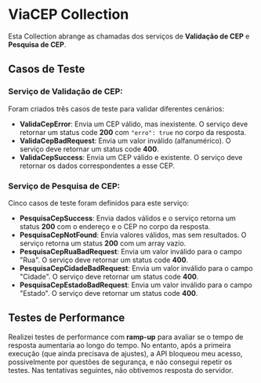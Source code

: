 # ViaCEP Collection

Esta Collection abrange as chamadas dos serviços de **Validação de CEP** e **Pesquisa de CEP**.

## Casos de Teste

### Serviço de Validação de CEP:
Foram criados três casos de teste para validar diferentes cenários:
- **ValidaCepError**: Envia um CEP válido, mas inexistente. O serviço deve retornar um status code **200** com `"erro": true` no corpo da resposta.
- **ValidaCepBadRequest**: Envia um valor inválido (alfanumérico). O serviço deve retornar um status code **400**.
- **ValidaCepSuccess**: Envia um CEP válido e existente. O serviço deve retornar os dados correspondentes a esse CEP.

### Serviço de Pesquisa de CEP:
Cinco casos de teste foram definidos para este serviço:
- **PesquisaCepSuccess**: Envia dados válidos e o serviço retorna um status **200** com o endereço e o CEP no corpo da resposta.
- **PesquisaCepNotFound**: Envia valores válidos, mas sem resultados. O serviço retorna um status **200** com um array vazio.
- **PesquisaCepRuaBadRequest**: Envia um valor inválido para o campo "Rua". O serviço deve retornar um status code **400**.
- **PesquisaCepCidadeBadRequest**: Envia um valor inválido para o campo "Cidade". O serviço deve retornar um status code **400**.
- **PesquisaCepEstadoBadRequest**: Envia um valor inválido para o campo "Estado". O serviço deve retornar um status code **400**.

## Testes de Performance

Realizei testes de performance com **ramp-up** para avaliar se o tempo de resposta aumentaria ao longo do tempo. No entanto, após a primeira execução (que ainda precisava de ajustes), a API bloqueou meu acesso, possivelmente por questões de segurança, e não consegui repetir os testes. Nas tentativas seguintes, não obtivemos resposta do servidor.

